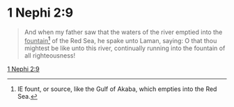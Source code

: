 # 1 Nephi 2:9

> And when my father saw that the waters of the river emptied into the <u>fountain</u>[^a] of the Red Sea, he spake unto Laman, saying: O that thou mightest be like unto this river, continually running into the fountain of all righteousness!

[1 Nephi 2:9](https://www.churchofjesuschrist.org/study/scriptures/bofm/1-ne/2?lang=eng&id=p9#p9)


[^a]: IE fount, or source, like the Gulf of Akaba, which empties into the Red Sea.  
